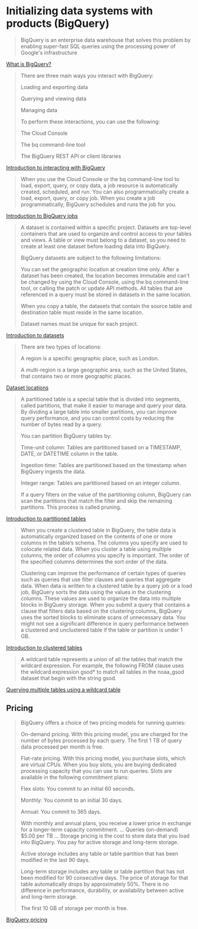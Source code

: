 # Initializing data systems with products (BigQuery)

> BigQuery is an enterprise data warehouse that solves this problem by enabling super-fast SQL queries using the processing power of Google's infrastructure

[What is BigQuery?](https://cloud.google.com/bigquery/docs/introduction)

> There are three main ways you interact with BigQuery:
>
> Loading and exporting data
>
> Querying and viewing data
>
> Managing data
>
> To perform these interactions, you can use the following:
>
> The Cloud Console
>
> The bq command-line tool
>
> The BigQuery REST API or client libraries

[Introduction to interacting with BigQuery](https://cloud.google.com/bigquery/docs/interacting-with-bigquery)

> When you use the Cloud Console or the bq command-line tool to load, export, query, or copy data, a job resource is automatically created, scheduled, and run. You can also programmatically create a load, export, query, or copy job. When you create a job programmatically, BigQuery schedules and runs the job for you.

[Introduction to BigQuery jobs](https://cloud.google.com/bigquery/docs/jobs-overview)

> A dataset is contained within a specific project. Datasets are top-level containers that are used to organize and control access to your tables and views. A table or view must belong to a dataset, so you need to create at least one dataset before loading data into BigQuery.
> 
> BigQuery datasets are subject to the following limitations:
> 
> You can set the geographic location at creation time only. After a dataset has been created, the location becomes immutable and can't be changed by using the Cloud Console, using the bq command-line tool, or calling the patch or update API methods.
All tables that are referenced in a query must be stored in datasets in the same location.
> 
> When you copy a table, the datasets that contain the source table and destination table must reside in the same location.
> 
> Dataset names must be unique for each project.

[Introduction to datasets](https://cloud.google.com/bigquery/docs/datasets-intro)

> There are two types of locations:
> 
> A region is a specific geographic place, such as London.
>
> A multi-region is a large geographic area, such as the United States, that contains two or more geographic places.

[Dataset locations](https://cloud.google.com/bigquery/docs/locations)

> A partitioned table is a special table that is divided into segments, called partitions, that make it easier to manage and query your data. By dividing a large table into smaller partitions, you can improve query performance, and you can control costs by reducing the number of bytes read by a query.
> 
> You can partition BigQuery tables by:
>
> Time-unit column: Tables are partitioned based on a TIMESTAMP, DATE, or DATETIME column in the table.
>
> Ingestion time: Tables are partitioned based on the timestamp when BigQuery ingests the data.
>
> Integer range: Tables are partitioned based on an integer column.
>
> If a query filters on the value of the partitioning column, BigQuery can scan the partitions that match the filter and skip the remaining partitions. This process is called pruning.

[Introduction to partitioned tables](https://cloud.google.com/bigquery/docs/partitioned-tables)

> When you create a clustered table in BigQuery, the table data is automatically organized based on the contents of one or more columns in the table’s schema. The columns you specify are used to colocate related data. When you cluster a table using multiple columns, the order of columns you specify is important. The order of the specified columns determines the sort order of the data.
>
> Clustering can improve the performance of certain types of queries such as queries that use filter clauses and queries that aggregate data. When data is written to a clustered table by a query job or a load job, BigQuery sorts the data using the values in the clustering columns. These values are used to organize the data into multiple blocks in BigQuery storage. When you submit a query that contains a clause that filters data based on the clustering columns, BigQuery uses the sorted blocks to eliminate scans of unnecessary data. You might not see a significant difference in query performance between a clustered and unclustered table if the table or partition is under 1 GB.

[Introduction to clustered tables](https://cloud.google.com/bigquery/docs/clustered-tables)

> A wildcard table represents a union of all the tables that match the wildcard expression. For example, the following FROM clause uses the wildcard expression gsod* to match all tables in the noaa_gsod dataset that begin with the string gsod.

[Querying multiple tables using a wildcard table](https://cloud.google.com/bigquery/docs/querying-wildcard-tables)

## Pricing

> BigQuery offers a choice of two pricing models for running queries:
> 
> On-demand pricing. With this pricing model, you are charged for the number of bytes processed by each query. The first 1 TB of query data processed per month is free.
> 
> Flat-rate pricing. With this pricing model, you purchase slots, which are virtual CPUs. When you buy slots, you are buying dedicated processing capacity that you can use to run queries. Slots are available in the following commitment plans:
> 
> Flex slots: You commit to an initial 60 seconds.
> 
> Monthly: You commit to an initial 30 days.
> 
> Annual: You commit to 365 days.
> 
> With monthly and annual plans, you receive a lower price in exchange for a longer-term capacity commitment.
> ...
> Queries (on-demand) $5.00 per TB
> ...
> Storage pricing is the cost to store data that you load into BigQuery. You pay for active storage and long-term storage.
> 
> Active storage includes any table or table partition that has been modified in the last 90 days.
> 
> Long-term storage includes any table or table partition that has not been modified for 90 consecutive days. The price of storage for that table automatically drops by approximately 50%. There is no difference in performance, durability, or availability between active and long-term storage.
>
> The first 10 GB of storage per month is free.

[BigQuery pricing](https://cloud.google.com/bigquery/pricing)